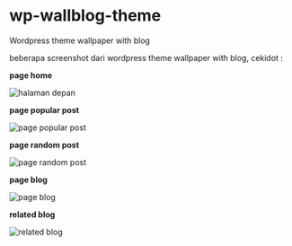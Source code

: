 # wp-wallblog-theme
Wordpress theme wallpaper with blog

beberapa screenshot dari wordpress theme wallpaper with blog, cekidot :

**page home**

![halaman depan](https://cloud.githubusercontent.com/assets/6567330/12676734/d57d165e-c6c6-11e5-80b5-86350a7e9cb0.png)

**page popular post**

![page popular post](https://cloud.githubusercontent.com/assets/6567330/12676776/1151e77c-c6c7-11e5-8cdc-dbaefc8c0511.png)

**page random post**

![page random post](https://cloud.githubusercontent.com/assets/6567330/12676780/18af4942-c6c7-11e5-9a94-fc8f71223662.png)

**page blog**

![page blog](https://cloud.githubusercontent.com/assets/6567330/12676792/2b194a4c-c6c7-11e5-9985-e22f9a066aa7.png)

**related blog**

![related blog](https://cloud.githubusercontent.com/assets/6567330/12676800/34c91e3c-c6c7-11e5-89a8-96b7a16ea837.png)
